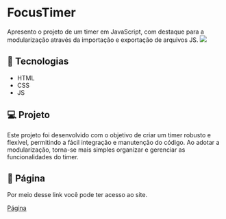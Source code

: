 <h1>FocusTimer</h1>

Apresento o projeto de um timer em JavaScript, com destaque para a modularização através da importação e exportação de arquivos JS.
<img src="https://github.com/frank-cardoso/FocusTimer/assets/114771200/49c6f9c7-0473-4176-944d-c0f1bc1675e9"/>

<h2>🚀 Tecnologias</h2>
<ul>
  <li>HTML</li>
  <li>CSS</li>
  <li>JS</li>
</ul>

<h2>💻 Projeto</h2>
<p>Este projeto foi desenvolvido com o objetivo de criar um timer robusto e flexível, permitindo a fácil integração e manutenção do código. Ao adotar a modularização, torna-se mais simples organizar e gerenciar as funcionalidades do timer.</p>
</ul>

<h2>🔗 Página</h2>
<p>Por meio desse link você pode ter acesso ao site.</p>
<a href="https://frank-cardoso.github.io/FocusTimer/" target="_blank">Página</a>

